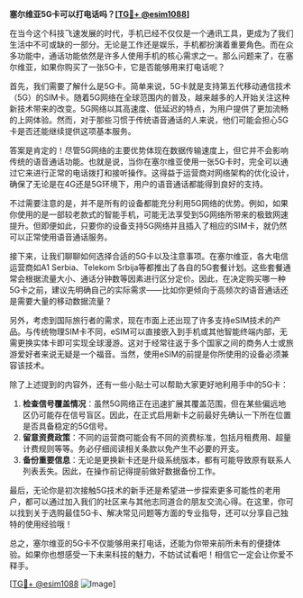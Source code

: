 **塞尔维亚5G卡可以打电话吗？[[TG💪+ @esim1088](https://t.me/s/esim1088)]**

在当今这个科技飞速发展的时代，手机已经不仅仅是一个通讯工具，更成为了我们生活中不可或缺的一部分。无论是工作还是娱乐，手机都扮演着重要角色。而在众多功能中，通话功能依然是许多人使用手机的核心需求之一。那么问题来了，在塞尔维亚，如果你购买了一张5G卡，它是否能够用来打电话呢？

首先，我们需要了解什么是5G卡。简单来说，5G卡就是支持第五代移动通信技术（5G）的SIM卡。随着5G网络在全球范围内的普及，越来越多的人开始关注这种新技术带来的改变。5G网络以其高速度、低延迟的特点，为用户提供了更加流畅的上网体验。然而，对于那些习惯于传统语音通话的人来说，他们可能会担心5G卡是否还能继续提供这项基本服务。

答案是肯定的！尽管5G网络的主要优势体现在数据传输速度上，但它并不会影响传统的语音通话功能。也就是说，当你在塞尔维亚使用一张5G卡时，完全可以通过它来进行正常的电话拨打和接听操作。这得益于运营商对网络架构的优化设计，确保了无论是在4G还是5G环境下，用户的语音通话都能得到良好的支持。

不过需要注意的是，并不是所有的设备都能充分利用5G网络的优势。例如，如果你使用的是一部较老款式的智能手机，可能无法享受到5G网络所带来的极致网速提升。但即便如此，只要你的设备支持5G网络并且插入了相应的SIM卡，就仍然可以正常使用语音通话服务。

接下来，让我们聊聊如何选择合适的5G卡以及注意事项。在塞尔维亚，各大电信运营商如A1 Serbia、Telekom Srbija等都推出了各自的5G套餐计划。这些套餐通常会根据流量大小、通话分钟数等因素进行区分定价。因此，在决定购买哪一种5G卡之前，建议先明确自己的实际需求——比如你更倾向于高频次的语音通话还是需要大量的移动数据流量？

另外，考虑到国际旅行者的需求，现在市面上还出现了许多支持eSIM技术的产品。与传统物理SIM卡不同，eSIM可以直接嵌入到手机或其他智能终端内部，无需更换实体卡即可实现全球漫游。这对于经常往返于多个国家之间的商务人士或旅游爱好者来说无疑是一个福音。当然，使用eSIM的前提是你所使用的设备必须兼容该技术。

除了上述提到的内容外，还有一些小贴士可以帮助大家更好地利用手中的5G卡：

1. **检查信号覆盖情况**：虽然5G网络正在迅速扩展其覆盖范围，但在某些偏远地区仍可能存在信号盲区。因此，在正式启用新卡之前最好先确认一下所在位置是否具备稳定的5G信号。
2. **留意资费政策**：不同的运营商可能会有不同的资费标准，包括月租费用、超量计费规则等等。务必仔细阅读相关条款以免产生不必要的开支。
3. **备份重要信息**：无论是更换新卡还是升级系统版本，都有可能导致原有联系人列表丢失。因此，在操作前记得提前做好数据备份工作。

最后，无论你是初次接触5G技术的新手还是希望进一步探索更多可能性的老用户，都可以通过加入我们的社区来与其他志同道合的朋友交流心得。在这里，你可以找到关于选购最佳5G卡、解决常见问题等方面的专业指导，还可以分享自己独特的使用经验哦！

总之，塞尔维亚的5G卡不仅能够用来打电话，还能为你带来前所未有的便捷体验。如果你也想感受一下未来科技的魅力，不妨试试看吧！相信它一定会让你爱不释手。

[[TG💪+ @esim1088](https://t.me/s/esim1088) ![Image](https://i.postimg.cc/4NQfJmqS/Snipaste-2025-05-13-00-14-12.png)]